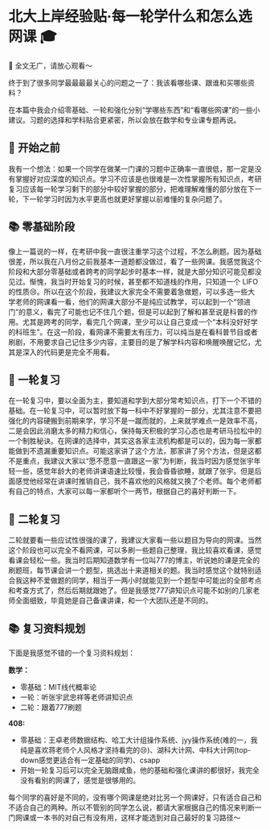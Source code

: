 # 北大上岸经验贴·每一轮学什么和怎么选网课 🎓

🚫 全文无广，请放心观看～

终于到了很多同学最最最最关心的问题之一了：我该看哪些课、跟谁和买哪些资料？

在本篇中我会介绍零基础、一轮和强化分别“学哪些东西”和“看哪些网课”的一些小建议。习题的选择和学科贴合更紧密，所以会放在数学和专业课专题再说。

## 📘 开始之前

我有一个想法：如果一个同学在做某一门课的习题中正确率一直很低，那一定是没有掌握好对应深度的知识点。学习不应该是也很难是一次性掌握所有知识点，考研复习应该每一轮学习剩下的部分中较好掌握的部分，把难理解难懂的部分放在下一轮，下一轮学习时因为水平更高也就更好掌握以前难懂的复杂问题了。

## 📚 零基础阶段

像上一篇说的一样，在考研中我一直很注重学习这个过程，不怎么刷题。因为基础很差，所以我在八月份之前我基本一道题都没做过，看了一些网课。我感觉我这个阶段和大部分零基础或者跨考的同学起步时基本一样，就是大部分知识可能见都没见过。惭愧，我当时开始复习的时候，甚至都不知道栈的作用，只知道一个 LIFO 的性质😢。所以在这个阶段，我建议大家完全不需要着急做题，可以多选一些大学老师的网课看一看，他们的网课大部分不是纯应试教学，可以起到一个“领进门”的意义，看完了可能也记不住几个题，但是可以起到了解和甚至说是科普的作用。尤其是跨考的同学，看完几个网课，至少可以让自己变成一个“本科没好好学的科班生”。在这一阶段，看网课不需要太有压力，可以纯当是在看科普节目或者刷剧，不用要求自己记住多少内容，主要目的是了解学科内容和唤醒唤醒记忆，尤其是深入的代码更是完全不用看。

## 🔄 一轮复习

在一轮复习中，要以全面为主，要知道和学到大部分常考知识点，打下一个不错的基础。在一轮复习中，可以暂时放下每一科中不好掌握的一部分，尤其注意不要把强化的内容硬搬到前期来学，学习不是一蹴而就的，上来就学难点一是效率不高，二是会因此消磨太多的精力和信心，保持每天积极的学习心态也是考研马拉松中的一个制胜秘诀。在网课的选择中，其实这各家主流机构都是可以的，因为每一家都能做到不遗漏重要知识点。可能这家讲了这个方法，那家讲了另个方法，但是这都不是重点，我建议大家以“愿不愿意一直跟这一家”为判断，我当时因为感觉张宇年轻一些，感觉年龄大的老师讲课语速比较慢，我会昏昏欲睡，就跟了张宇。但是后面感觉他经常在讲课时推销自己，我不喜欢他的风格就又换了个老师。每个老师都有自己的特点，大家可以每一家都听个一两节，根据自己的喜好判断一下。

## 💯 二轮复习

二轮就要看一些应试性很强的课了，我建议大家看一些以题目为导向的网课。当然这个阶段也可以完全不看网课，可以多刷一些题自己整理，我比较喜欢看课，感觉看课会轻松一些。我当时后期知道数学有一位叫777的博主，听说她的课是完全的刷题班，每节课会讲一个题型，挑选出十来道相关的题。我当时感觉这个就特别适合我这种不爱做题的同学，相当于一两小时就能见到一个题型中可能出的全部考点和考查方式了，然后后期就跟她了。但是我感觉777讲知识点可能不如别的几家老师全面细致，毕竟她是自己备课讲课，和一个大团队还是不同的。

## 📚 复习资料规划

下面是我感觉不错的一个复习资料规划：

**数学：**
- 零基础：MIT线代概率论
- 一轮：听张宇武忠祥等老师讲知识点
- 二轮：跟着777刷题

**408:**
- 零基础：王卓老师数据结构、哈工大计组操作系统、jyy操作系统(难的一，我纯是喜欢蒋老师个人风格才坚持看完的😢)、湖科大计网、中科大计网(top-down感觉更适合有一定基础的同学)、csapp
- 开始一轮复习后可以完全无脑跟咸鱼，他的基础和强化课讲的都很好，我完全没有看别的网课了，感觉是很够用的。

每个同学的喜好是不同的，没有哪个网课是绝对比另一个网课好，只有适合自己和不适合自己的两种。所以不管别的同学怎么说，都请大家根据自己的情况来判断一门网课或一本书的对自己有没有用，这样才能选到对自己最好的复习路径～
